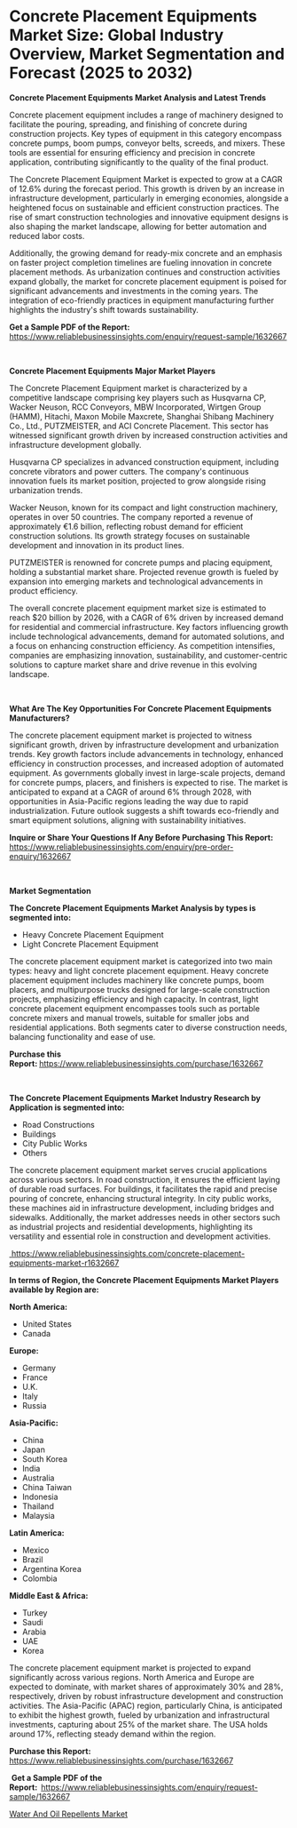 <p><h1>Concrete Placement Equipments Market Size: Global Industry Overview, Market Segmentation and Forecast (2025 to 2032)</h1></p><p><strong>Concrete Placement Equipments Market Analysis and Latest Trends</strong></p>
<p><p>Concrete placement equipment includes a range of machinery designed to facilitate the pouring, spreading, and finishing of concrete during construction projects. Key types of equipment in this category encompass concrete pumps, boom pumps, conveyor belts, screeds, and mixers. These tools are essential for ensuring efficiency and precision in concrete application, contributing significantly to the quality of the final product.</p><p>The Concrete Placement Equipment Market is expected to grow at a CAGR of 12.6% during the forecast period. This growth is driven by an increase in infrastructure development, particularly in emerging economies, alongside a heightened focus on sustainable and efficient construction practices. The rise of smart construction technologies and innovative equipment designs is also shaping the market landscape, allowing for better automation and reduced labor costs. </p><p>Additionally, the growing demand for ready-mix concrete and an emphasis on faster project completion timelines are fueling innovation in concrete placement methods. As urbanization continues and construction activities expand globally, the market for concrete placement equipment is poised for significant advancements and investments in the coming years. The integration of eco-friendly practices in equipment manufacturing further highlights the industry's shift towards sustainability.</p></p>
<p><strong>Get a Sample PDF of the Report:&nbsp;</strong> <a href="https://www.reliablebusinessinsights.com/enquiry/request-sample/1632667?utm_campaign=2269&utm_medium=2&utm_source=Github&utm_content=ia&utm_term=29032025&utm_id=concrete-placement-equipments">https://www.reliablebusinessinsights.com/enquiry/request-sample/1632667</a></p>
<p>&nbsp;</p>
<p><strong>Concrete Placement Equipments Major Market Players</strong></p>
<p><p>The Concrete Placement Equipment market is characterized by a competitive landscape comprising key players such as Husqvarna CP, Wacker Neuson, RCC Conveyors, MBW Incorporated, Wirtgen Group (HAMM), Hitachi, Maxon Mobile Maxcrete, Shanghai Shibang Machinery Co., Ltd., PUTZMEISTER, and ACI Concrete Placement. This sector has witnessed significant growth driven by increased construction activities and infrastructure development globally.</p><p>Husqvarna CP specializes in advanced construction equipment, including concrete vibrators and power cutters. The company's continuous innovation fuels its market position, projected to grow alongside rising urbanization trends.</p><p>Wacker Neuson, known for its compact and light construction machinery, operates in over 50 countries. The company reported a revenue of approximately €1.6 billion, reflecting robust demand for efficient construction solutions. Its growth strategy focuses on sustainable development and innovation in its product lines.</p><p>PUTZMEISTER is renowned for concrete pumps and placing equipment, holding a substantial market share. Projected revenue growth is fueled by expansion into emerging markets and technological advancements in product efficiency.</p><p>The overall concrete placement equipment market size is estimated to reach $20 billion by 2026, with a CAGR of 6% driven by increased demand for residential and commercial infrastructure. Key factors influencing growth include technological advancements, demand for automated solutions, and a focus on enhancing construction efficiency. As competition intensifies, companies are emphasizing innovation, sustainability, and customer-centric solutions to capture market share and drive revenue in this evolving landscape.</p></p>
<p>&nbsp;</p>
<p><strong>What Are The Key Opportunities For Concrete Placement Equipments Manufacturers?</strong></p>
<p><p>The concrete placement equipment market is projected to witness significant growth, driven by infrastructure development and urbanization trends. Key growth factors include advancements in technology, enhanced efficiency in construction processes, and increased adoption of automated equipment. As governments globally invest in large-scale projects, demand for concrete pumps, placers, and finishers is expected to rise. The market is anticipated to expand at a CAGR of around 6% through 2028, with opportunities in Asia-Pacific regions leading the way due to rapid industrialization. Future outlook suggests a shift towards eco-friendly and smart equipment solutions, aligning with sustainability initiatives.</p></p>
<p><strong>Inquire or Share Your Questions If Any Before Purchasing This Report:</strong> <a href="https://www.reliablebusinessinsights.com/enquiry/pre-order-enquiry/1632667?utm_campaign=2269&utm_medium=2&utm_source=Github&utm_content=ia&utm_term=29032025&utm_id=concrete-placement-equipments">https://www.reliablebusinessinsights.com/enquiry/pre-order-enquiry/1632667</a></p>
<p>&nbsp;</p>
<p><strong>Market Segmentation</strong></p>
<p><strong>The Concrete Placement Equipments Market Analysis by types is segmented into:</strong></p>
<p><ul><li>Heavy Concrete Placement Equipment</li><li>Light Concrete Placement Equipment</li></ul></p>
<p><p>The concrete placement equipment market is categorized into two main types: heavy and light concrete placement equipment. Heavy concrete placement equipment includes machinery like concrete pumps, boom placers, and multipurpose trucks designed for large-scale construction projects, emphasizing efficiency and high capacity. In contrast, light concrete placement equipment encompasses tools such as portable concrete mixers and manual trowels, suitable for smaller jobs and residential applications. Both segments cater to diverse construction needs, balancing functionality and ease of use.</p></p>
<p><strong>Purchase this Report:&nbsp;</strong><a href="https://www.reliablebusinessinsights.com/purchase/1632667?utm_campaign=2269&utm_medium=2&utm_source=Github&utm_content=ia&utm_term=29032025&utm_id=concrete-placement-equipments">https://www.reliablebusinessinsights.com/purchase/1632667</a></p>
<p>&nbsp;</p>
<p><strong>The Concrete Placement Equipments Market Industry Research by Application is segmented into:</strong></p>
<p><ul><li>Road Constructions</li><li>Buildings</li><li>City Public Works</li><li>Others</li></ul></p>
<p><p>The concrete placement equipment market serves crucial applications across various sectors. In road construction, it ensures the efficient laying of durable road surfaces. For buildings, it facilitates the rapid and precise pouring of concrete, enhancing structural integrity. In city public works, these machines aid in infrastructure development, including bridges and sidewalks. Additionally, the market addresses needs in other sectors such as industrial projects and residential developments, highlighting its versatility and essential role in construction and development activities.</p></p>
<p><a href="https://www.reliablebusinessinsights.com/concrete-placement-equipments-market-r1632667?utm_campaign=2269&utm_medium=2&utm_source=Github&utm_content=ia&utm_term=29032025&utm_id=concrete-placement-equipments">&nbsp;https://www.reliablebusinessinsights.com/concrete-placement-equipments-market-r1632667</a></p>
<p><strong>In terms of Region, the Concrete Placement Equipments Market Players available by Region are:</strong></p>
<p>
    <p> <strong> North America: </strong>
        <ul>
            <li>United States</li>
            <li>Canada</li>
        </ul>
        </p> 
    <p> <strong> Europe: </strong>
        <ul>
            <li>Germany</li>
            <li>France</li>
            <li>U.K.</li>
            <li>Italy</li>
            <li>Russia</li>
        </ul>
        </p> 
    <p> <strong> Asia-Pacific: </strong>
        <ul>
            <li>China</li>
            <li>Japan</li>
            <li>South Korea</li>
            <li>India</li>
            <li>Australia</li>
            <li>China Taiwan</li>
            <li>Indonesia</li>
            <li>Thailand</li>
            <li>Malaysia</li>
        </ul>
        </p> 
    <p> <strong> Latin America: </strong>
        <ul>
            <li>Mexico</li>
            <li>Brazil</li>
            <li>Argentina Korea</li>
            <li>Colombia</li>
        </ul>
        </p> 
    <p> <strong> Middle East & Africa: </strong>
        <ul>
            <li>Turkey</li>
            <li>Saudi</li>
            <li>Arabia</li>
            <li>UAE</li>
            <li>Korea</li>
        </ul>
    </p>
    </p>
<p><p>The concrete placement equipment market is projected to expand significantly across various regions. North America and Europe are expected to dominate, with market shares of approximately 30% and 28%, respectively, driven by robust infrastructure development and construction activities. The Asia-Pacific (APAC) region, particularly China, is anticipated to exhibit the highest growth, fueled by urbanization and infrastructural investments, capturing about 25% of the market share. The USA holds around 17%, reflecting steady demand within the region.</p></p>
<p><strong>Purchase this Report: </strong><a href="https://www.reliablebusinessinsights.com/purchase/1632667?utm_campaign=2269&utm_medium=2&utm_source=Github&utm_content=ia&utm_term=29032025&utm_id=concrete-placement-equipments">https://www.reliablebusinessinsights.com/purchase/1632667</a></p>
<p>&nbsp;<strong>Get a Sample PDF of the Report:&nbsp;&nbsp;</strong><a href="https://www.reliablebusinessinsights.com/enquiry/request-sample/1632667?utm_campaign=2269&utm_medium=2&utm_source=Github&utm_content=ia&utm_term=29032025&utm_id=concrete-placement-equipments">https://www.reliablebusinessinsights.com/enquiry/request-sample/1632667</a></p>
<p><strong></strong></p>
<p><p><a href="https://github.com/shondapmbau/Market-Research-Report-List-1/blob/main/water-and-oil-repellents-market.md?utm_campaign=2269&utm_medium=2&utm_source=Github&utm_content=ia&utm_term=29032025&utm_id=concrete-placement-equipments">Water And Oil Repellents Market</a></p></p>